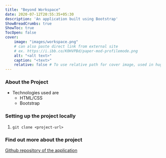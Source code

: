 ```yaml
---
title: "Beyond Workspace"
date: 2020-07-12T20:55:35+05:30
description: 'An application built using Bootstrap'
ShowBreadCrumbs: true
ShowToc: true
TocOpen: false
cover:
    image: "images/workspace.png"
    # can also paste direct link from external site
    # ex. https://i.ibb.co/K0HVPBd/paper-mod-profilemode.png
    alt: "<alt text>"
    caption: "<text>"
    relative: false # To use relative path for cover image, used in hugo Page-bundles
---
```


### About the Project
- Technologies used are 
  - HTML/CSS
  - Bootstrap

### Setting up the project locally
1. `git clone <project-url>`

### Find out more about the project

[Github repository of the application](https://github.com/Akshaya101/Beyond-Workspace)